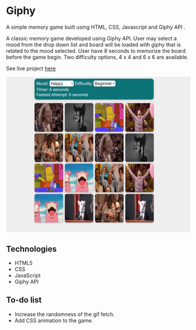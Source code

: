 # Giphy

A simple memory game built using HTML, CSS, Javascript and Giphy API .

A classic memory game developed using Giphy API. User may select a mood from the drop down list and board will be loaded with giphy that is related to the mood selected. User have 8 seconds to memorize the board before the game begin. Two difficulty options, 4 x 4 and 6 x 6 are available.

See live project [here](https://munhin-dev.github.io/giphy/)

![Alt text](./screenshot/Screenshot%202022-06-12%20200705.png "Optional title")

## Technologies

- HTML5
- CSS
- JavaScript
- Giphy API

## To-do list

- Increase the randomness of the gif fetch.
- Add CSS animation to the game.
